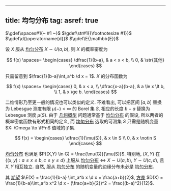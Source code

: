 
---
title: 均匀分布
tag: [](./index.md)
asref: true
---

$\gdef\spaces#1{~ #1 ~}$
$\gdef\str#1{{\footnotesize #1}}$
$\gdef\d{\operatorname{d}}$
$\gdef\E{\mathbb{E}}$

设 $X$ 服从 [均匀分布](./均匀分布.md) $X \sim U(a,b)$, 则 $X$ 的概率密度为 

$$
f(x) \spaces= \begin{cases}
\dfrac{1}{b-a}, & a < x < b, \\ 
0, & \str{其他}
\end{cases}
$$

只需留意到 $\frac{1}{b-a}\int_a^b \d x = 1$. $X$ 的分布函数为 

$$
f(x) \spaces= \begin{cases}
0, & x < a, \\
\dfrac{x-a}{b-a}, & a \le x \lt b, \\
1, & x \ge b.
\end{cases}
$$

二维情形乃至更一般的情况也可以类似的定义. 不难看出, 可以把区间 $[a,b]$ 替换为 Lebesgue 测度有限 $\mu(-) < \infty$ 的 Borel 集 $S$, 相应的长度 $b-a$ 替换为Lebesgue 测度 $\mu(S)$. 由于 [几何概型](./几何概型.md) 问题通常基于 [均匀分布](./均匀分布.md) 的假设, 所以两者的概率密度函数有形式相同的定义, 而 [均匀分布](./均匀分布.md) 选取的可测集 $S$ 只需是随机变量 $X: \Omega \to \R^n$ 值域的子集.  

$$ 
f(x) = \begin{cases} 
\dfrac{1}{\mu(S)}, & x \in S \\ 
0, & x \notin S
\end{cases}
$$

[均匀分布](./均匀分布.md) 也满足 $P((X,Y) \in G) = \frac{\mu(G)}{\mu(S)}$. 特别地, $(X,Y)$ 在 $\{(x,y) : a \le x \le b, c \le y \le d\}$ 上服从 [均匀分布](./均匀分布.md) $\iff$ $X \sim U(a,b)$, $Y \sim U(c,d)$, 且 $X,Y$ 相互独立. 自然, 服从 [均匀分布](./均匀分布.md) 的随机变量的边缘分布未必是 [均匀分布](./均匀分布.md). 

其 [期望](./期望.md) $\E(X) = \frac{1}{b-a} \int_a^b x \d x = \frac{a+b}{2}$, [方差](./方差.md) $D(X) = \frac{1}{b-a}\int_a^b x^2 \d x - (\frac{a+b}{2})^2 = \frac{(b-a)^2}{12}$. 
